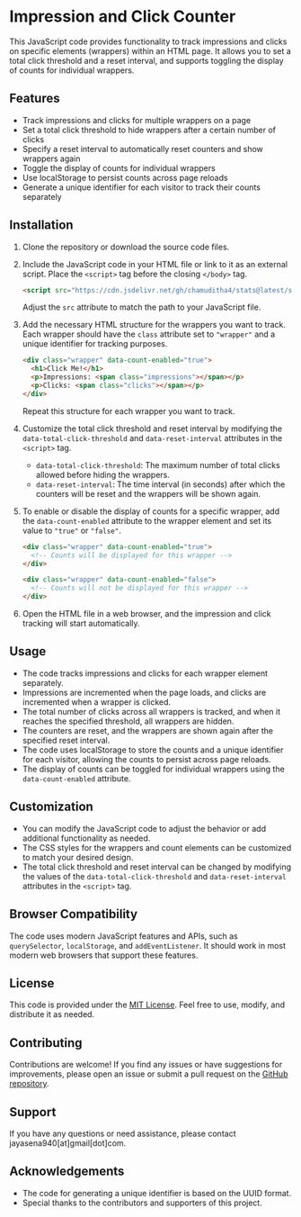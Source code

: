 # Impression and Click Counter

This JavaScript code provides functionality to track impressions and clicks on specific elements (wrappers) within an HTML page. It allows you to set a total click threshold and a reset interval, and supports toggling the display of counts for individual wrappers.

## Features

- Track impressions and clicks for multiple wrappers on a page
- Set a total click threshold to hide wrappers after a certain number of clicks
- Specify a reset interval to automatically reset counters and show wrappers again
- Toggle the display of counts for individual wrappers
- Use localStorage to persist counts across page reloads
- Generate a unique identifier for each visitor to track their counts separately

## Installation

1. Clone the repository or download the source code files.

2. Include the JavaScript code in your HTML file or link to it as an external script. Place the `<script>` tag before the closing `</body>` tag.

   ```html
   <script src="https://cdn.jsdelivr.net/gh/chamuditha4/stats@latest/st.js" data-total-click-threshold="10" data-reset-interval="86400"></script>
   ```

   Adjust the `src` attribute to match the path to your JavaScript file.

3. Add the necessary HTML structure for the wrappers you want to track. Each wrapper should have the `class` attribute set to `"wrapper"` and a unique identifier for tracking purposes.

   ```html
   <div class="wrapper" data-count-enabled="true">
     <h1>Click Me!</h1>
     <p>Impressions: <span class="impressions"></span></p>
     <p>Clicks: <span class="clicks"></span></p>
   </div>
   ```

   Repeat this structure for each wrapper you want to track.

4. Customize the total click threshold and reset interval by modifying the `data-total-click-threshold` and `data-reset-interval` attributes in the `<script>` tag.

   - `data-total-click-threshold`: The maximum number of total clicks allowed before hiding the wrappers.
   - `data-reset-interval`: The time interval (in seconds) after which the counters will be reset and the wrappers will be shown again.

5. To enable or disable the display of counts for a specific wrapper, add the `data-count-enabled` attribute to the wrapper element and set its value to `"true"` or `"false"`.

   ```html
   <div class="wrapper" data-count-enabled="true">
     <!-- Counts will be displayed for this wrapper -->
   </div>

   <div class="wrapper" data-count-enabled="false">
     <!-- Counts will not be displayed for this wrapper -->
   </div>
   ```

6. Open the HTML file in a web browser, and the impression and click tracking will start automatically.

## Usage

- The code tracks impressions and clicks for each wrapper element separately.
- Impressions are incremented when the page loads, and clicks are incremented when a wrapper is clicked.
- The total number of clicks across all wrappers is tracked, and when it reaches the specified threshold, all wrappers are hidden.
- The counters are reset, and the wrappers are shown again after the specified reset interval.
- The code uses localStorage to store the counts and a unique identifier for each visitor, allowing the counts to persist across page reloads.
- The display of counts can be toggled for individual wrappers using the `data-count-enabled` attribute.

## Customization

- You can modify the JavaScript code to adjust the behavior or add additional functionality as needed.
- The CSS styles for the wrappers and count elements can be customized to match your desired design.
- The total click threshold and reset interval can be changed by modifying the values of the `data-total-click-threshold` and `data-reset-interval` attributes in the `<script>` tag.

## Browser Compatibility

The code uses modern JavaScript features and APIs, such as `querySelector`, `localStorage`, and `addEventListener`. It should work in most modern web browsers that support these features.

## License

This code is provided under the [MIT License](https://opensource.org/licenses/MIT). Feel free to use, modify, and distribute it as needed.

## Contributing

Contributions are welcome! If you find any issues or have suggestions for improvements, please open an issue or submit a pull request on the [GitHub repository](https://github.com/your-username/your-repository).

## Support

If you have any questions or need assistance, please contact jayasena940[at]gmail[dot]com.

## Acknowledgements

- The code for generating a unique identifier is based on the UUID format.
- Special thanks to the contributors and supporters of this project.
